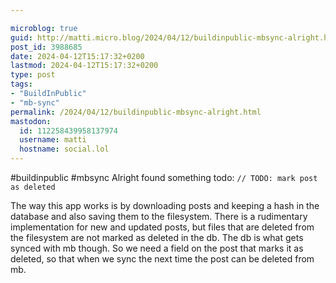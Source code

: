 ```yaml
---

microblog: true
guid: http://matti.micro.blog/2024/04/12/buildinpublic-mbsync-alright.html
post_id: 3988685
date: 2024-04-12T15:17:32+0200
lastmod: 2024-04-12T15:17:32+0200
type: post
tags:
- "BuildInPublic"
- "mb-sync"
permalink: /2024/04/12/buildinpublic-mbsync-alright.html
mastodon:
  id: 112258439958137974
  username: matti
  hostname: social.lol
---
```

#buildinpublic #mbsync Alright found something todo: `// TODO: mark post as deleted`

The way this app works is by downloading posts and keeping a hash in the database and also saving them to the filesystem. There is a rudimentary implementation for new and updated posts, but files that are deleted from the filesystem are not marked as deleted in the db. The db is what gets synced with mb though. So we need a field on the post that marks it as deleted, so that when we sync the next time the post can be deleted from mb.

